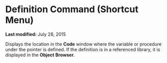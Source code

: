 
# Definition Command (Shortcut Menu)

 **Last modified:** July 28, 2015

Displays the location in the  **Code** window where the variable or procedure under the pointer is defined. If the definition is in a referenced library, it is displayed in the **Object** **Browser**.
